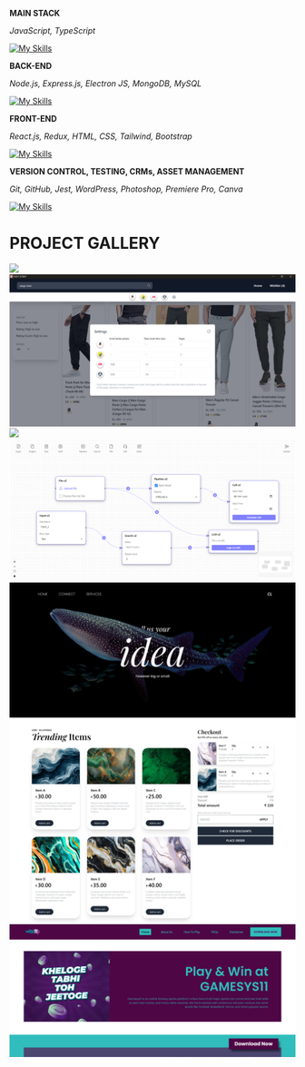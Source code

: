 **MAIN STACK**

_JavaScript, TypeScript_

[![My Skills](https://skillicons.dev/icons?i=js,ts)](https://www.linkedin.com/in/subham99saha/)

**BACK-END**

_Node.js, Express.js, Electron JS, MongoDB, MySQL_

[![My Skills](https://skillicons.dev/icons?i=nodejs,express,electron,mongodb,mysql)](https://www.linkedin.com/in/subham99saha/)

**FRONT-END**

_React.js, Redux, HTML, CSS, Tailwind, Bootstrap_

[![My Skills](https://skillicons.dev/icons?i=react,redux,html,css,tailwind,bootstrap)](https://www.linkedin.com/in/subham99saha/)

**VERSION CONTROL, TESTING, CRMs, ASSET MANAGEMENT**

_Git, GitHub, Jest, WordPress, Photoshop, Premiere Pro, Canva_

[![My Skills](https://skillicons.dev/icons?i=git,github,jest,wordpress,ps,pr)](https://www.linkedin.com/in/subham99saha/)

# PROJECT GALLERY
[![](https://camo.githubusercontent.com/ed16c45a0e8f98d8810c48e64900f046496701294c8ddb6e371a884d9bf711e6/68747470733a2f2f692e696d67686970706f2e636f6d2f66696c65732f6a72313439376763452e706e67)](https://github.com/subham99saha/travel-crm/blob/main/README.md)
![](https://raw.githubusercontent.com/subham99saha/holy-scrap-app/refs/heads/main/snaps/Screenshot%202024-12-01%20181822.png)
![](https://raw.githubusercontent.com/subham99saha/shipment-management-dashboard/refs/heads/main/snaps/2022-05-24.png)
![](https://raw.githubusercontent.com/subham99saha/reactflow-vectorshift-demo/refs/heads/main/snaps/localhost_3000_%20(3).png)
![](https://raw.githubusercontent.com/subham99saha/content-marketing-agency-website/refs/heads/main/snaps/contentladder.in_.png)
![](https://github.com/subham99saha/uniblox-assignment/blob/main/snaps/1.png?raw=true)
![](https://github.com/subham99saha/online-fantasy-cricket-website/raw/main/snaps/gamesys11.com_.png)

<!-- # GALLERY
<div style="display: grid; grid-template-columns: repeat(3, 1fr);">

<div style="overflow: hidden; height: 150px; border: 2px solid green; grid-column: 1; grid-row: 1;">
  <img src="https://camo.githubusercontent.com/ed16c45a0e8f98d8810c48e64900f046496701294c8ddb6e371a884d9bf711e6/68747470733a2f2f692e696d67686970706f2e636f6d2f66696c65732f6a72313439376763452e706e67" alt="Image 1" style="width: 100%; height: auto; object-fit: cover;">
</div>

<div style="overflow: hidden; height: 150px; border: 2px solid green; grid-column: 2; grid-row: 1;">
  <img src="https://raw.githubusercontent.com/subham99saha/shipment-management-dashboard/refs/heads/main/snaps/2022-05-24.png" alt="Image 2" style="width: 100%; height: auto; object-fit: cover;">
</div>

<div style="overflow: hidden; height: 150px; border: 2px solid green; grid-column: 3; grid-row: 1;">
  <img src="https://raw.githubusercontent.com/subham99saha/holy-scrap-app/refs/heads/main/snaps/Screenshot%202024-12-01%20181822.png" alt="Image 3" style="width: 100%; height: auto; object-fit: cover;">
</div>

<div style="overflow: hidden; height: 150px; border: 2px solid green; grid-column: 1; grid-row: 2;">
  <img src="https://raw.githubusercontent.com/subham99saha/reactflow-vectorshift-demo/refs/heads/main/snaps/localhost_3000_%20(3).png" alt="Image 4" style="width: 100%; height: auto; object-fit: cover;">
</div>

<div style="overflow: hidden; height: 150px; border: 2px solid green; grid-column: 2; grid-row: 2;">
  <img src="https://raw.githubusercontent.com/subham99saha/content-marketing-agency-website/refs/heads/main/snaps/contentladder.in_.png" alt="Image 5" style="width: 100%; height: auto; object-fit: cover;">
</div>

<div style="overflow: hidden; height: 150px; border: 2px solid green; grid-column: 3; grid-row: 2;">
  <img src="https://github.com/subham99saha/online-fantasy-cricket-website/raw/main/snaps/gamesys11.com_.png" alt="Image 6" style="width: 100%; height: auto; object-fit: cover;">
</div>

</div> -->

<!--
**subham99saha/subham99saha** is a ✨ _special_ ✨ repository because its `README.md` (this file) appears on your GitHub profile.

Here are some ideas to get you started:

- 🔭 I’m currently working on ...
- 🌱 I’m currently learning ...
- 👯 I’m looking to collaborate on ...
- 🤔 I’m looking for help with ...
- 💬 Ask me about ...
- 📫 How to reach me: ...
- 😄 Pronouns: ...
- ⚡ Fun fact: ...
-->
